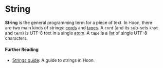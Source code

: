 # String

**String** is the general programming term for a piece of text. In Hoon, there are two main kinds of strings: [cords](/glossary/cord) and [tapes](/glossary/tape). A `cord` (and its sub-sets `knot` and `term`) is UTF-8 text in a single [atom](/glossary/atom). A `tape` is a [list](/glossary/list) of single UTF-8 characters.

#### Further Reading

- [Strings guide](/language/hoon/guides/strings): A guide to strings in Hoon.
